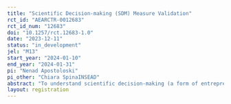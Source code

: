 ```yaml
---
title: "Scientific Decision-making (SDM) Measure Validation"
rct_id: "AEARCTR-0012683"
rct_id_num: "12683"
doi: "10.1257/rct.12683-1.0"
date: "2023-12-11"
status: "in_development"
jel: "M13"
start_year: "2024-01-10"
end_year: "2024-01-31"
pi: "Nenad Apostoloski"
pi_other: "Chiara SpinaINSEAD"
abstract: "To understand scientific decision-making (a form of entrepreneurial decision-making), a reliable, standardized, and scalable measure is needed. As a part of the efforts to create a measurement for scientific decision-making, we plan to validate the items in our instrument through a “nudge” experiment. This is crucial, as the entrepreneurship field contains numerous non-validated items, posing a challenge to the integrity of our research. First and foremost, the validated measure ensures reliability that the instrument is measuring what it is meant to measure. That means that the data we collect is consistently and accurately representing the constructs being measured. Additionally, validated items provide us with accuracy and precision estimates of the true values that is essential in making informed decisions. "
layout: registration
---
```


